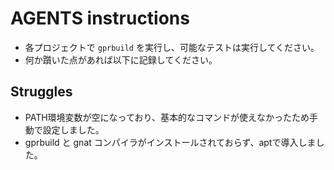 # AGENTS instructions

- 各プロジェクトで `gprbuild` を実行し、可能なテストは実行してください。
- 何か躓いた点があれば以下に記録してください。

## Struggles
- PATH環境変数が空になっており、基本的なコマンドが使えなかったため手動で設定しました。
- gprbuild と gnat コンパイラがインストールされておらず、aptで導入しました。
